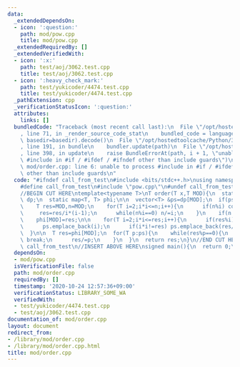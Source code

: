 ```yaml
---
data:
  _extendedDependsOn:
  - icon: ':question:'
    path: mod/pow.cpp
    title: mod/pow.cpp
  _extendedRequiredBy: []
  _extendedVerifiedWith:
  - icon: ':x:'
    path: test/aoj/3062.test.cpp
    title: test/aoj/3062.test.cpp
  - icon: ':heavy_check_mark:'
    path: test/yukicoder/4474.test.cpp
    title: test/yukicoder/4474.test.cpp
  _pathExtension: cpp
  _verificationStatusIcon: ':question:'
  attributes:
    links: []
  bundledCode: "Traceback (most recent call last):\n  File \"/opt/hostedtoolcache/Python/3.9.0/x64/lib/python3.9/site-packages/onlinejudge_verify/documentation/build.py\"\
    , line 71, in _render_source_code_stat\n    bundled_code = language.bundle(stat.path,\
    \ basedir=basedir).decode()\n  File \"/opt/hostedtoolcache/Python/3.9.0/x64/lib/python3.9/site-packages/onlinejudge_verify/languages/cplusplus.py\"\
    , line 191, in bundle\n    bundler.update(path)\n  File \"/opt/hostedtoolcache/Python/3.9.0/x64/lib/python3.9/site-packages/onlinejudge_verify/languages/cplusplus_bundle.py\"\
    , line 398, in update\n    raise BundleErrorAt(path, i + 1, \"unable to process\
    \ #include in #if / #ifdef / #ifndef other than include guards\")\nonlinejudge_verify.languages.cplusplus_bundle.BundleErrorAt:\
    \ mod/order.cpp: line 6: unable to process #include in #if / #ifdef / #ifndef\
    \ other than include guards\n"
  code: "#ifndef call_from_test\n#include <bits/stdc++.h>\nusing namespace std;\n\n\
    #define call_from_test\n#include \"pow.cpp\"\n#undef call_from_test\n\n#endif\n\
    //BEGIN CUT HERE\ntemplate<typename T>\nT order(T x,T MOD){\n  static map<T, vector<T>>\
    \ dp;\n  static map<T, T> phi;\n\n  vector<T> &ps=dp[MOD];\n  if(ps.empty()){\n\
    \    T res=MOD,n=MOD;\n    for(T i=2;i*i<=n;i++){\n      if(n%i) continue;\n \
    \     res=res/i*(i-1);\n      while(n%i==0) n/=i;\n    }\n    if(n!=1) res=res/n*(n-1);\n\
    \    phi[MOD]=res;\n\n    for(T i=2;i*i<=res;i++){\n      if(res%i) continue;\n\
    \      ps.emplace_back(i);\n      if(i*i!=res) ps.emplace_back(res/i);\n    }\n\
    \  }\n\n  T res=phi[MOD];\n  for(T p:ps){\n    while(res%p==0){\n      if(mod_pow(x,res/p,MOD)!=1)\
    \ break;\n      res/=p;\n    }\n  }\n  return res;\n}\n//END CUT HERE\n#ifndef\
    \ call_from_test\n//INSERT ABOVE HERE\nsigned main(){\n  return 0;\n}\n#endif\n"
  dependsOn:
  - mod/pow.cpp
  isVerificationFile: false
  path: mod/order.cpp
  requiredBy: []
  timestamp: '2020-10-24 12:57:36+09:00'
  verificationStatus: LIBRARY_SOME_WA
  verifiedWith:
  - test/yukicoder/4474.test.cpp
  - test/aoj/3062.test.cpp
documentation_of: mod/order.cpp
layout: document
redirect_from:
- /library/mod/order.cpp
- /library/mod/order.cpp.html
title: mod/order.cpp
---
```

